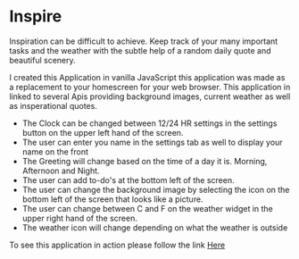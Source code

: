# Inspire

Inspiration can be difficult to achieve. Keep track of your many important tasks and the weather with the subtle help of a random daily quote and beautiful scenery.

I created this Application in vanilla JavaScript this application was made as a replacement to your homescreen for your web browser. This application in linked to several Apis providing background images, current weather as well as insperational quotes.

- The Clock can be changed between 12/24 HR settings in the settings button on the upper left hand of the screen.
- The user can enter you name in the settings tab as well to display your name on the front
- The Greeting will change based on the time of a day it is. Morning, Afternoon and Night. 
- The user can add to-do's at the bottom left of the screen. 
- The user can change the background image by selecting the icon on the bottom left of the screen that looks like a picture.
- The user can change between C and F on the weather widget in the upper right hand of the screen.
- The weather icon will change depending on what the weather is outside

To see this application in action please follow the link [Here](https://adamcoryat.github.io/Inspire-checkpoint--4/ "Bug-Log Hosted on Heroku")

